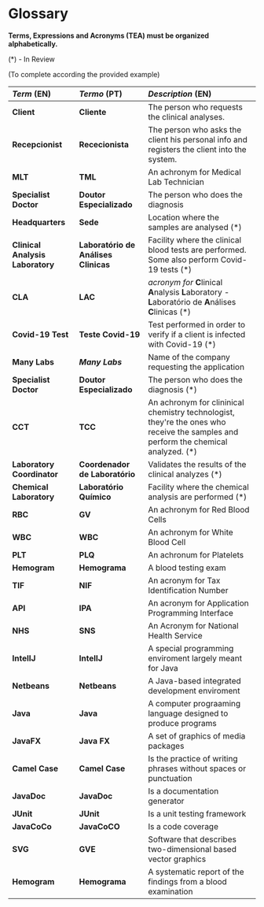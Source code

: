 # Glossary

**Terms, Expressions and Acronyms (TEA) must be organized alphabetically.**

(*) - In Review

(To complete according the provided example)

| **_Term_** (EN)  | **_Termo_** (PT) | **_Description_** (EN)                                           |                                       
|:------------------------|:-----------------|:--------------------------------------------|
| **Client** | **Cliente** | The person who requests the clinical analyses. |
| **Recepcionist** | **Rececionista** | The person who asks the client his personal info and registers the client into the system.|
| **MLT** | **TML** | An achronym for Medical Lab Technician|
| **Specialist Doctor** | **Doutor Especializado** | The person who does the diagnosis|
| **Headquarters**|**Sede**|Location where the samples are analysed (*)
|**Clinical Analysis Laboratory** | **Laboratório de Análises Clinicas** | Facility where the clinical blood tests are performed. Some also perform Covid-19 tests (*)
| **CLA** | **LAC**| _acronym for_ **C**linical **A**nalysis **L**aboratory - **L**aboratório de **A**nálises **C**linicas (*)
| **Covid-19 Test** |**Teste Covid-19**| Test performed in order to verify if a client is infected with Covid-19 (*)
|**Many Labs** | **_Many Labs_**| Name of the company requesting the application
| **Specialist Doctor** | **Doutor Especializado** | The person who does the diagnosis (*)|
| **CCT** | **TCC** |  An achronym for clininical chemistry technologist, they're the ones who receive the samples and perform the chemical analyzed. (*)|
| **Laboratory Coordinator**| **Coordenador de Laboratório** | Validates the results of the clinical analyzes (*)|
|**Chemical Laboratory**|**Laboratório Químico**| Facility where the chemical analysis are performed (*)
|**RBC**| **GV** | An achronym for Red Blood Cells|
|**WBC**| **WBC** | An achronym for White Blood Cell|
|**PLT**| **PLQ** | An achronum for Platelets|
|**Hemogram**| **Hemograma** | A blood testing exam
|**TIF**| **NIF** | An acronym for Tax Identification Number
|**API**| **IPA** | An acronym for Application Programming Interface|
|**NHS** | **SNS** | An Acronym for National Health Service |
|**IntelIJ**| **IntelIJ**| A special programming enviroment largely meant for Java|
|**Netbeans**| **Netbeans**| A Java-based integrated development enviroment|
|**Java**| **Java** | A computer prograaming language designed to produce programs|
|**JavaFX**| **Java FX**| A set of graphics of media packages|
|**Camel Case**| **Camel Case**| Is the practice of writing phrases without spaces or punctuation|
|**JavaDoc**| **JavaDoc**| Is a documentation generator|
|**JUnit**| **JUnit**| Is a unit testing framework|
|**JavaCoCo**| **JavaCoCO**|  Is a code coverage|
|**SVG**| **GVE**| Software that describes two-dimensional based vector graphics|
|**Hemogram**|**Hemograma**| A systematic report of the findings from a blood examination|




